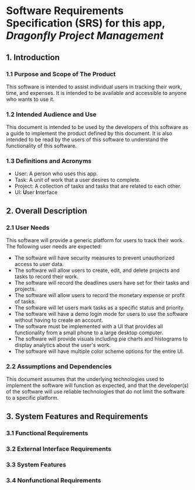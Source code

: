# Software Requirements Specification (SRS) for this app, *Dragonfly Project Management*

[//]: # (//TODO: Add license to repo)

## 1. Introduction

### 1.1 Purpose and Scope of The Product
This software is intended to assist individual users in tracking their work, time, and expenses. It is intended to be available and accessible to anyone who wants to use it.

### 1.2 Intended Audience and Use
This document is intended to be used by the developers of this software as a guide to implement the product defined by this document. It is also intended to be read by the users of this software to understand the functionality of this software.

### 1.3 Definitions and Acronyms
- User: A person who uses this app.
- Task: A unit of work that a user desires to complete.
- Project: A collection of tasks and tasks that are related to each other.
- UI: **U**ser **I**nterface


## 2. Overall Description

### 2.1 User Needs
This software will provide a generic platform for users to track their work. The following user needs are expected:
 - The software will have security measures to prevent unauthorized access to user data.
 - The software will allow users to create, edit, and delete projects and tasks to record their work.
 - The software will record the deadlines users have set for their tasks and projects.
 - The software will allow users to record the monetary expense or profit of tasks.
 - The software will let users mark tasks as a specific status and priority.
 - The software will have a demo login mode for users to use the software without having to create an account.
 - The software must be implemented with a UI that provides all functionality from a small phone to a large desktop computer. 
 - The software will provide visuals including pie charts and histograms to display analytics about the user's work.
 - The software will have multiple color scheme options for the entire UI.

### 2.2 Assumptions and Dependencies
This document assumes that the underlying technologies used to implement the software will function as expected, and that the developer(s) of the software will use reliable technologies that do not limit the software to a specific platform.


## 3. System Features and Requirements

### 3.1 Functional Requirements

### 3.2 External Interface Requirements

### 3.3 System Features

### 3.4 Nonfunctional Requirements





[//]: # (//TODO: Finish this SRS and make it more professional)